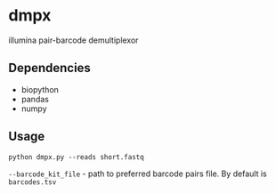 # dmpx
illumina pair-barcode demultiplexor

## Dependencies
* biopython
* pandas
* numpy

## Usage
`python dmpx.py --reads short.fastq`

`--barcode_kit_file` - path to preferred barcode pairs file. By default is `barcodes.tsv`
